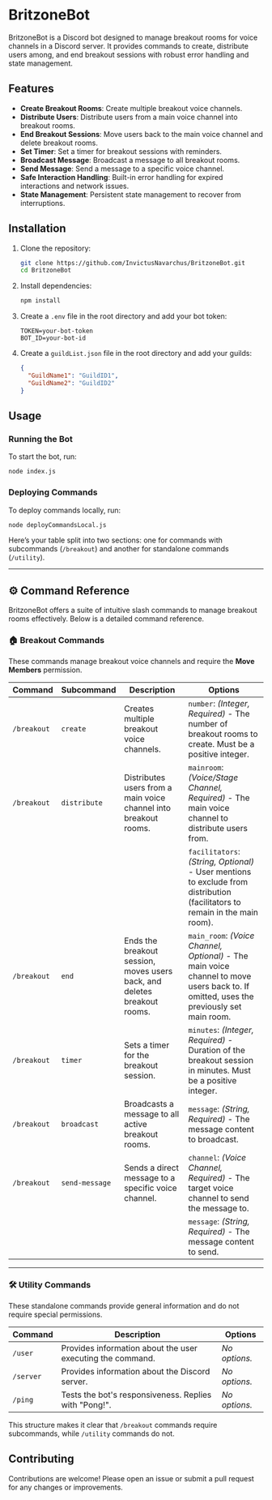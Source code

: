 # BritzoneBot

BritzoneBot is a Discord bot designed to manage breakout rooms for voice channels in a Discord server. It provides commands to create, distribute users among, and end breakout sessions with robust error handling and state management.

## Features

- **Create Breakout Rooms**: Create multiple breakout voice channels.
- **Distribute Users**: Distribute users from a main voice channel into breakout rooms.
- **End Breakout Sessions**: Move users back to the main voice channel and delete breakout rooms.
- **Set Timer**: Set a timer for breakout sessions with reminders.
- **Broadcast Message**: Broadcast a message to all breakout rooms.
- **Send Message**: Send a message to a specific voice channel.
- **Safe Interaction Handling**: Built-in error handling for expired interactions and network issues.
- **State Management**: Persistent state management to recover from interruptions.

## Installation

1. Clone the repository:
    ```sh
    git clone https://github.com/InvictusNavarchus/BritzoneBot.git
    cd BritzoneBot
    ```

2. Install dependencies:
    ```sh
    npm install
    ```

3. Create a `.env` file in the root directory and add your bot token:
    ```env
    TOKEN=your-bot-token
    BOT_ID=your-bot-id
    ```

4. Create a `guildList.json` file in the root directory and add your guilds:
    ```json
    {
      "GuildName1": "GuildID1",
      "GuildName2": "GuildID2"
    }
    ```

## Usage

### Running the Bot

To start the bot, run:
```sh
node index.js
```

### Deploying Commands

To deploy commands locally, run:
```sh
node deployCommandsLocal.js
```

Here’s your table split into two sections: one for commands with subcommands (`/breakout`) and another for standalone commands (`/utility`).  

---

## ⚙️ Command Reference  

BritzoneBot offers a suite of intuitive slash commands to manage breakout rooms effectively. Below is a detailed command reference.  

### 🏠 Breakout Commands  

These commands manage breakout voice channels and require the **Move Members** permission.  

| Command      | Subcommand     | Description                                                              | Options                                                                                                               |
|-------------|--------------|------------------------------------------------------------------|---------------------------------------------------------------------------------------------------------------------|
| `/breakout` | `create`       | Creates multiple breakout voice channels.                                  | `number`: *(Integer, Required)* - The number of breakout rooms to create. Must be a positive integer.              |
| `/breakout` | `distribute`   | Distributes users from a main voice channel into breakout rooms.           | `mainroom`: *(Voice/Stage Channel, Required)* - The main voice channel to distribute users from.                     |
|             |              |                                                                      | `facilitators`: *(String, Optional)* - User mentions to exclude from distribution (facilitators to remain in the main room). |
| `/breakout` | `end`          | Ends the breakout session, moves users back, and deletes breakout rooms.  | `main_room`: *(Voice Channel, Optional)* - The main voice channel to move users back to. If omitted, uses the previously set main room. |
| `/breakout` | `timer`        | Sets a timer for the breakout session.                                    | `minutes`: *(Integer, Required)* - Duration of the breakout session in minutes. Must be a positive integer.          |
| `/breakout` | `broadcast`    | Broadcasts a message to all active breakout rooms.                       | `message`: *(String, Required)* - The message content to broadcast.                                                 |
| `/breakout` | `send-message` | Sends a direct message to a specific voice channel.                      | `channel`: *(Voice Channel, Required)* - The target voice channel to send the message to.                             |
|             |              |                                                                      | `message`: *(String, Required)* - The message content to send.                                                        |

---

### 🛠️ Utility Commands  

These standalone commands provide general information and do not require special permissions.  

| Command      | Description                                        | Options       |
|-------------|------------------------------------------------|--------------|
| `/user`   | Provides information about the user executing the command.  | *No options.* |
| `/server` | Provides information about the Discord server.              | *No options.* |
| `/ping`   | Tests the bot's responsiveness. Replies with "Pong!".       | *No options.* |

This structure makes it clear that `/breakout` commands require subcommands, while `/utility` commands do not.

## Contributing

Contributions are welcome! Please open an issue or submit a pull request for any changes or improvements.

